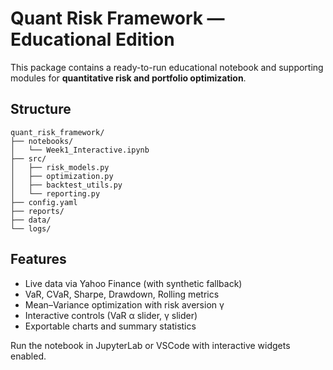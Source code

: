 
# Quant Risk Framework  — Educational Edition

This package contains a ready-to-run educational notebook and supporting modules for **quantitative risk and portfolio optimization**.

## Structure
```
quant_risk_framework/
├── notebooks/
│   └── Week1_Interactive.ipynb
├── src/
│   ├── risk_models.py
│   ├── optimization.py
│   ├── backtest_utils.py
│   └── reporting.py
├── config.yaml
├── reports/
├── data/
└── logs/
```

## Features
- Live data via Yahoo Finance (with synthetic fallback)
- VaR, CVaR, Sharpe, Drawdown, Rolling metrics
- Mean–Variance optimization with risk aversion γ
- Interactive controls (VaR α slider, γ slider)
- Exportable charts and summary statistics


Run the notebook in JupyterLab or VSCode with interactive widgets enabled.
